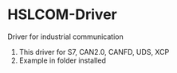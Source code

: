 # HSLCOM-Driver
Driver for industrial communication

1. This driver for S7, CAN2.0, CANFD, UDS, XCP
2. Example in folder installed
